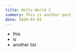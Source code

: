 ```yaml
---
title: Hello World 2
summary: This is another post
date: 2020-01-01
---
```


- this
- is
- another list
